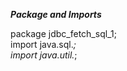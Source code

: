 ***Package and Imports***  

  
package jdbc_fetch_sql_1;  
import java.sql.*;  
import java.util.*;  


